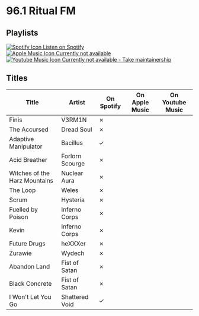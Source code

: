 # 96.1 Ritual FM

## Playlists

[![Spotify Icon](https://user-images.githubusercontent.com/6068259/95839470-57169600-0d43-11eb-89e3-6b80e7c64339.png "Listen on Spotify") Listen on Spotify](https://open.spotify.com/playlist/6pNMjRwszFn9vYqrFYCXT3)  
[![Apple Music Icon](https://user-images.githubusercontent.com/6068259/95839328-2fbfc900-0d43-11eb-896b-78ba8d0f56da.png "Listen on Apple Music") Currently not available](https://github.com/MarauderXtreme/video-game-radiostation-playlists/fork)  
[![Youtube Music Icon](https://user-images.githubusercontent.com/6068259/95839482-5a118680-0d43-11eb-97f5-21338bca84df.png "Listen on Youtube Music") Currently not available - Take maintainership](https://github.com/MarauderXtreme/video-game-radiostation-playlists/fork)

## Titles

| Title                         | Artist          | On Spotify | On Apple Music | On Youtube Music |
| ----------------------------- | --------------- | ---------- | -------------- | ---------------- |
| Finis                         | V3RM1N          | ✗          |                |                  |
| The Accursed                  | Dread Soul      | ✗          |                |                  |
| Adaptive Manipulator          | Bacillus        | ✓          |                |                  |
| Acid Breather                 | Forlorn Scourge | ✗          |                |                  |
| Witches of the Harz Mountains | Nuclear Aura    | ✗          |                |                  |
| The Loop                      | Weles           | ✗          |                |                  |
| Scrum                         | Hysteria        | ✗          |                |                  |
| Fuelled by Poison             | Inferno Corps   | ✗          |                |                  |
| Kevin                         | Inferno Corps   | ✗          |                |                  |
| Future Drugs                  | heXXXer         | ✗          |                |                  |
| Żurawie                       | Wydech          | ✗          |                |                  |
| Abandon Land                  | Fist of Satan   | ✗          |                |                  |
| Black Concrete                | Fist of Satan   | ✗          |                |                  |
| I Won't Let You Go            | Shattered Void  | ✓          |                |                  |
